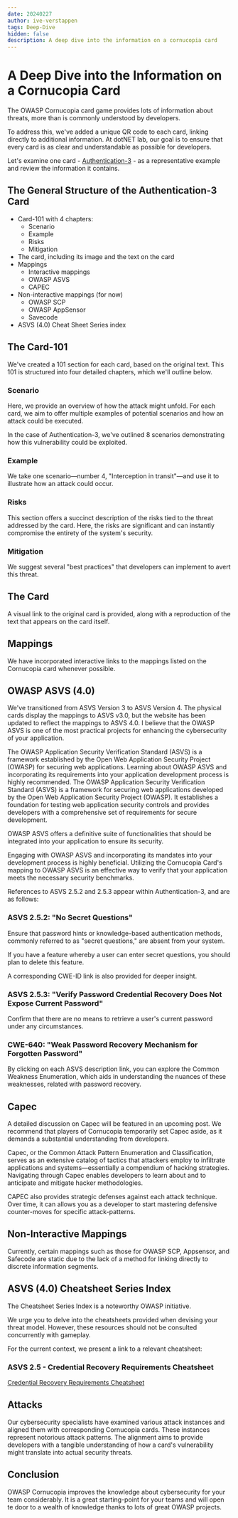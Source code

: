 ```yaml
---
date: 20240227
author: ive-verstappen
tags: Deep-Dive
hidden: false
description: A deep dive into the information on a cornucopia card
---
```

# A Deep Dive into the Information on a Cornucopia Card

The OWASP Cornucopia card game provides lots of information about threats, more than is commonly understood by developers.

To address this, we've added a unique QR code to each card, linking directly to additional information. At dotNET lab, our goal is to ensure that every card is as clear and understandable as possible for developers.

Let's examine one card - [Authentication-3](https://cornucopia.dotnetlab.eu/authentication/3) - as a representative example and review the information it contains.

## The General Structure of the Authentication-3 Card
- Card-101 with 4 chapters:
    - Scenario
    -  Example
    -  Risks
    -  Mitigation
- The card, including its image and the text on the card
- Mappings
  - Interactive mappings
  - OWASP ASVS
  - CAPEC
- Non-interactive mappings (for now)
  - OWASP SCP
  - OWASP AppSensor
  - Savecode
- ASVS (4.0) Cheat Sheet Series index

## The Card-101

We've created a 101 section for each card, based on the original text. This 101 is structured into four detailed chapters, which we'll outline below.

### Scenario
Here, we provide an overview of how the attack might unfold. For each card, we aim to offer multiple examples of potential scenarios and how an attack could be executed.

In the case of Authentication-3, we've outlined 8 scenarios demonstrating how this vulnerability could be exploited.

### Example
We take one scenario—number 4, "Interception in transit"—and use it to illustrate how an attack could occur.

### Risks
This section offers a succinct description of the risks tied to the threat addressed by the card. Here, the risks are significant and can instantly compromise the entirety of the system's security.

### Mitigation
We suggest several "best practices" that developers can implement to avert this threat.

## The Card
A visual link to the original card is provided, along with a reproduction of the text that appears on the card itself.

## Mappings
We have incorporated interactive links to the mappings listed on the Cornucopia card whenever possible.

## OWASP ASVS (4.0)

We've transitioned from ASVS Version 3 to ASVS Version 4. The physical cards display the mappings to ASVS v3.0, but the website has been updated to reflect the mappings to ASVS 4.0. I believe that the OWASP ASVS is one of the most practical projects for enhancing the cybersecurity of your application.

The OWASP Application Security Verification Standard (ASVS) is a framework established by the Open Web Application Security Project (OWASP) for securing web applications. 
Learning about OWASP ASVS and incorporating its requirements into your application development process is highly recommended.
The OWASP Application Security Verification Standard (ASVS) is a framework for securing web applications developed by the Open Web Application Security Project (OWASP). It establishes a foundation for testing web application security controls and provides developers with a comprehensive set of requirements for secure development.

OWASP ASVS offers a definitive suite of functionalities that should be integrated into your application to ensure its security.

Engaging with OWASP ASVS and incorporating its mandates into your development process is highly beneficial. Utilizing the Cornucopia Card's mapping to OWASP ASVS is an effective way to verify that your application meets the necessary security benchmarks.

References to ASVS 2.5.2 and 2.5.3 appear within Authentication-3, and are as follows:

### ASVS 2.5.2: "No Secret Questions"
Ensure that password hints or knowledge-based authentication methods, commonly referred to as "secret questions," are absent from your system.

If you have a feature whereby a user can enter secret questions, you should plan to delete this feature.

A corresponding CWE-ID link is also provided for deeper insight.

### ASVS 2.5.3: "Verify Password Credential Recovery Does Not Expose Current Password"
Confirm that there are no means to retrieve a user's current password under any circumstances.

### CWE-640: "Weak Password Recovery Mechanism for Forgotten Password"
By clicking on each ASVS description link, you can explore the Common Weakness Enumeration, which aids in understanding the nuances of these weaknesses, related with password recovery.

## Capec
A detailed discussion on Capec will be featured in an upcoming post. We recommend that players of Cornucopia temporarily set Capec aside, as it demands a substantial understanding from developers. 

Capec, or the Common Attack Pattern Enumeration and Classification, serves as an extensive catalog of tactics that attackers employ to infiltrate applications and systems—essentially a compendium of hacking strategies. Navigating through Capec enables developers to learn about and to anticipate and mitigate hacker methodologies.

CAPEC also provides strategic defenses against each attack technique.  Over time, it can allows you as a developer to start mastering defensive counter-moves for specific attack-patterns.

## Non-Interactive Mappings

Currently, certain mappings such as those for OWASP SCP, Appsensor, and Safecode are static due to the lack of a method for linking directly to discrete information segments.

## ASVS (4.0) Cheatsheet Series Index

The Cheatsheet Series Index is a noteworthy OWASP initiative.

We urge you to delve into the cheatsheets provided when devising your threat model. However, these resources should not be consulted concurrently with gameplay.

For the current context, we present a link to a relevant cheatsheet:

### ASVS 2.5 - Credential Recovery Requirements Cheatsheet
[Credential Recovery Requirements Cheatsheet](https://cheatsheetseries.owasp.org/IndexASVS.html#v25-credential-recovery-requirements)

## Attacks
Our cybersecurity specialists have examined various attack instances and aligned them with corresponding Cornucopia cards. These instances represent notorious attack patterns. The alignment aims to provide developers with a tangible understanding of how a card's vulnerability might translate into actual security threats.

## Conclusion
OWASP Cornucopia improves the knowledge about cybersecurity for your team considerably. It is a great starting-point for your teams and will open te door to a wealth of knowledge thanks to lots of great OWASP projects.  


